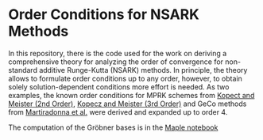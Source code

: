# Order Conditions for NSARK Methods

In this repository, there is the code used for the work on deriving a comprehensive theory for analyzing the order of convergence for non-standard additive Runge-Kutta (NSARK) methods. In principle, the theory allows to formulate order conditions up to any order, however, to obtain solely solution-dependent conditions more effort is needed. As two examples, the known order conditions for MPRK schemes from [Kopect and Meister (2nd Order)](https://www.sciencedirect.com/science/article/abs/pii/S0168927417301861?via%3Dihub), [Kopecz and Meister (3rd Order)](https://link.springer.com/article/10.1007/s10543-018-0705-1) and GeCo methods from [Martiradonna et al.](https://www.sciencedirect.com/science/article/abs/pii/S0168927419303368)  were derived and expanded up to order 4. 

The computation of the Gröbner bases is in the [Maple notebook](Gröbner_basis_computation.mw)
